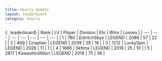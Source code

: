 ```yaml
---
title: Hourly Update
layout: leaderboard
category: hourly
---
```


{: .leaderboard}
| Rank | LV | Player | Division | Elo | Wins | Losses |
| --- | --- | --- | --- | --- | --- | --- |
| <span data-change="0">1</span> | 780 | <span title="ID: 174926">EldritchSkye</span> | LEGEND | <span data-change="22">2086</span> | <span data-change="3">57</span> | <span data-change="0">22</span> |
| <span data-change="0">2</span> | 469 | <span title="ID: 665674">Crisptian</span> | LEGEND | <span data-change="0">2039</span> | <span data-change="0">29</span> | <span data-change="0">16</span> |
| <span data-change="1">3</span> | 1212 | <span title="ID: 498412">LuckySpin</span> | LEGEND | <span data-change="0">2028</span> | <span data-change="0">11</span> | <span data-change="0">1</span> |
| <span data-change="1">4</span> | 1666 | <span title="ID: 353063">Sktima</span> | LEGEND | <span data-change="0">2018</span> | <span data-change="0">25</span> | <span data-change="0">10</span> |
| <span data-change="-2">5</span> | 2817 | <span title="ID: 164871">KawashiroNitori</span> | LEGEND | <span data-change="-21">2016</span> | <span data-change="2">75</span> | <span data-change="3">36</span> |